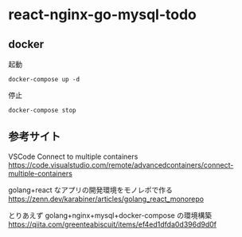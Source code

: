 # react-nginx-go-mysql-todo

## docker

起動

```
docker-compose up -d
```

停止

```
docker-compose stop
```

## 参考サイト

VSCode Connect to multiple containers
https://code.visualstudio.com/remote/advancedcontainers/connect-multiple-containers

golang+react なアプリの開発環境をモノレポで作る
https://zenn.dev/karabiner/articles/golang_react_monorepo

とりあえず golang+nginx+mysql+docker-compose の環境構築
https://qiita.com/greenteabiscuit/items/ef4ed1dfda0d396d9d0f
